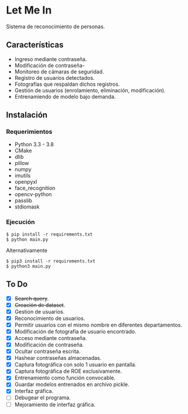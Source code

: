 # Let Me In

Sistema de reconocimiento de personas.

## Características

- Ingreso mediante contraseña.
- Modificación de contraseña-
- Monitoreo de cámaras de seguridad.
- Registro de usuarios detectados.
- Fotografías que respaldan dichos registros.
- Gestión de usuarios (enrolamiento, eliminación, modificación).
- Entrenamiendo de modelo bajo demanda.

## Instalación

### Requerimientos

- Python 3.3 - 3.8
- CMake
- dlib
- pillow
- numpy
- imutils
- openpyxl
- face_recognition
- opencv-python
- passlib
- stdiomask


### Ejecución

```
$ pip install -r requirements.txt
$ python main.py
```

Alternativamente

```
$ pip3 install -r requirements.txt
$ python3 main.py
```

## To Do
- [x] ~~Search query~~.
- [x] ~~Creación de dataset~~.
- [x] Gestion de usuarios.
- [x] Reconocimiento de usuarios.
- [x] Permitir usuarios con el mismo nombre en diferentes departamentos.
- [x] Modificación de fotografía de usuario encontrado.
- [x] Acceso mediante contraseña.
- [x] Modificación de contraseña.
- [x] Ocultar contraseña escrita.
- [x] Hashear contraseñas almacenadas.
- [x] Captura fotográfica con solo 1 usuario en pantalla.
- [x] Captura fotográfica de ROE exclusivamente.
- [x] Entrenamiento como función convocable.
- [x] Guardar modelos entrenados en archivo pickle.
- [x] Interfaz gráfica.
- [ ] Debugear el programa.
- [ ] Mejoramiento de interfaz gráfica.